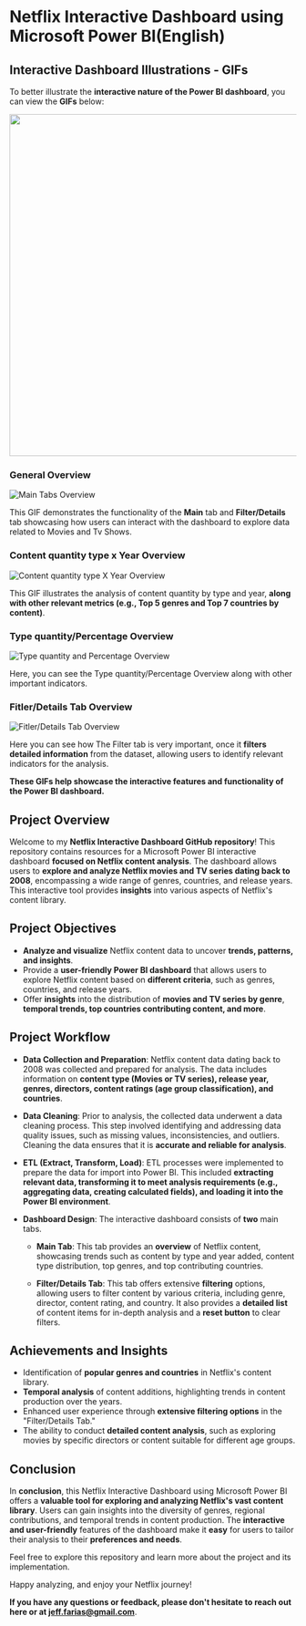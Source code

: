 # Netflix Interactive Dashboard using Microsoft Power BI(English)

## Interactive Dashboard Illustrations - GIFs

To better illustrate the **interactive nature of the Power BI dashboard**, you can view the **GIFs** below:

<img src="https://github.com/Kanvas33/Power-BI-Netflix-English/blob/main/General%20Overview.gif" width="800" height="600">

### General Overview
![Main Tabs Overview](https://github.com/Kanvas33/Power-BI-Netflix-English/blob/main/General%20Overview.gif)

This GIF demonstrates the functionality of the **Main** tab and **Filter/Details** tab showcasing how users can interact with the dashboard to explore data related to Movies and Tv Shows.

### Content quantity type x Year Overview
![Content quantity type X Year Overview](https://github.com/Kanvas33/Power-BI-Netflix-English/blob/main/Content%20Quantity%20x%20Year.gif)

This GIF illustrates the analysis of content quantity by type and year, **along with other relevant metrics (e.g., Top 5 genres and Top 7 countries by content)**.

### Type quantity/Percentage Overview
![Type quantity and Percentage Overview](https://github.com/Kanvas33/Power-BI-Netflix-English/blob/main/Type%20x%20Content%20Quantity.gif)

Here, you can see the Type quantity/Percentage Overview along with other important indicators.

### Fitler/Details Tab Overview
![Fitler/Details Tab Overview](https://github.com/Kanvas33/Power-BI-Netflix-English/blob/main/Details%20Tab.gif)

Here you can see how The Filter tab is very important, once it **filters detailed information** from the dataset, allowing users to identify relevant indicators for the analysis.

**These GIFs help showcase the interactive features and functionality of the Power BI dashboard.**

## Project Overview

Welcome to my **Netflix Interactive Dashboard GitHub repository**! This repository contains resources for a Microsoft Power BI interactive dashboard **focused on Netflix content analysis**. The dashboard allows users to **explore and analyze Netflix movies and TV series dating back to 2008**, encompassing a wide range of genres, countries, and release years. This interactive tool provides **insights** into various aspects of Netflix's content library.

## Project Objectives

- **Analyze and visualize** Netflix content data to uncover **trends, patterns, and insights**.
- Provide a **user-friendly Power BI dashboard** that allows users to explore Netflix content based on **different criteria**, such as genres, countries, and release years.
- Offer **insights** into the distribution of **movies and TV series by genre**, **temporal trends, top countries contributing content, and more**.

## Project Workflow

- **Data Collection and Preparation**: Netflix content data dating back to 2008 was collected and prepared for analysis. The data includes information on **content type (Movies or TV series), release year, genres, directors, content ratings (age group classification), and countries**.

- **Data Cleaning**: Prior to analysis, the collected data underwent a data cleaning process. This step involved identifying and addressing data quality issues, such as missing values, inconsistencies, and outliers. Cleaning the data ensures that it is **accurate and reliable for analysis**.

- **ETL (Extract, Transform, Load)**: ETL processes were implemented to prepare the data for import into Power BI. This included **extracting relevant data, transforming it to meet analysis requirements (e.g., aggregating data, creating calculated fields), and loading it into the Power BI environment**.

- **Dashboard Design**: The interactive dashboard consists of **two** main tabs.

   - **Main Tab**: This tab provides an **overview** of Netflix content, showcasing trends such as content by type and year added, content type distribution, top genres, and top contributing countries.
   
   - **Filter/Details Tab**: This tab offers extensive **filtering** options, allowing users to filter content by various criteria, including genre, director, content rating, and country. It also provides a **detailed list** of content items for in-depth analysis and a **reset button** to clear filters.

## Achievements and Insights

- Identification of **popular genres and countries** in Netflix's content library.
- **Temporal analysis** of content additions, highlighting trends in content production over the years.
- Enhanced user experience through **extensive filtering options** in the "Filter/Details Tab."
- The ability to conduct **detailed content analysis**, such as exploring movies by specific directors or content suitable for different age groups.

## Conclusion

In **conclusion**, this Netflix Interactive Dashboard using Microsoft Power BI offers a **valuable tool for exploring and analyzing Netflix's vast content library**. Users can gain insights into the diversity of genres, regional contributions, and temporal trends in content production. The **interactive and user-friendly** features of the dashboard make it **easy** for users to tailor their analysis to their **preferences and needs**.

Feel free to explore this repository and learn more about the project and its implementation. 

Happy analyzing, and enjoy your Netflix journey!

**If you have any questions or feedback, please don't hesitate to reach out here or at jeff.farias@gmail.com**.
